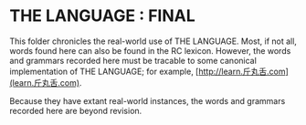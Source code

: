 # THE LANGUAGE : FINAL

This folder chronicles the real-world use of THE LANGUAGE. Most, if not all, words found here can also be found in the RC lexicon. However, the words and grammars recorded here must be tracable to some canonical implementation of THE LANGUAGE; for example, [http://learn.斤丸舌.com](learn.斤丸舌.com).

Because they have extant real-world instances, the words and grammars recorded here are beyond revision.
